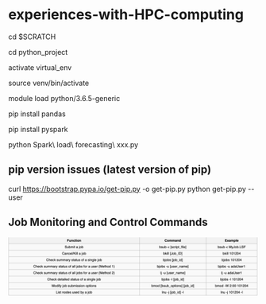 # experiences-with-HPC-computing

cd $SCRATCH

cd python_project

activate virtual_env

source venv/bin/activate

module load python/3.6.5-generic

pip install pandas

pip install pyspark
 
python Spark\ load\ forecasting\ xxx.py


## pip version issues (latest version of pip)
curl https://bootstrap.pypa.io/get-pip.py -o get-pip.py
python get-pip.py --user


## Job Monitoring and Control Commands
![Screenshot](image.png)
